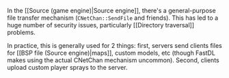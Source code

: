 In the [[Source (game engine)|Source engine]], there's a general-purpose file transfer mechanism (`CNetChan::SendFile` and friends). This has led to a huge number of security issues, particularly [[Directory traversal]] problems.

In practice, this is generally used for 2 things: first, servers send clients files for [[BSP file (Source engine)|maps]], custom models, etc (though FastDL makes using the actual CNetChan mechanism uncommon). Second, clients upload custom player sprays to the server.
